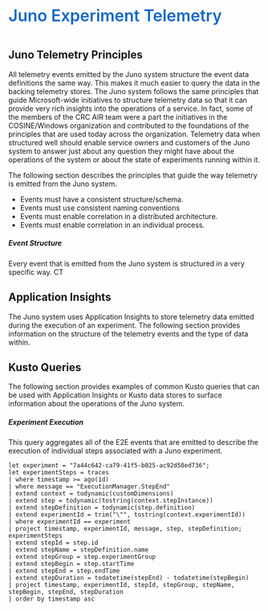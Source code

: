 ﻿<div style="font-size:24pt;font-weight:600;color:#1569C7">Juno Experiment Telemetry</div>
<br/>


## Juno Telemetry Principles
All telemetry events emitted by the Juno system structure the event data definitions the same way. This makes it much easier to query the data in the backing telemetry 
stores. The Juno system follows the same principles that guide Microsoft-wide initiatives to structure telemetry data so that it can provide very rich insights into the
operations of a service. In fact, some of the members of the CRC AIR team were a part the initiatives in the COSINE/Windows organization and contributed to the foundations
of the principles that are used today across the organization. Telemetry data when structured well should enable service owners and customers of the Juno system to answer
just about any question they might have about the operations of the system or about the state of experiments running within it.

The following section describes the principles that guide the way telemetry is emitted from the Juno system.

* Events must have a consistent structure/schema.
* Events must use consistent naming conventions
* Events must enable correlation in a distributed architecture.
* Events must enable correlation in an individual process.


##### Event Structure
Every event that is emitted from the Juno system is structured in a very specific way. CT

## Application Insights
The Juno system uses Application Insights to store telemetry data emitted during the execution of an experiment. The following section provides information on
the structure of the telemetry events and the type of data within.

## Kusto Queries
The following section provides examples of common Kusto queries that can be used with Application Insights or Kusto data stores to surface information about the operations
of the Juno system.

##### Experiment Execution
This query aggregates all of the E2E events that are emitted to describe the execution of individual steps associated with a Juno experiment.

```
let experiment = "7a44c642-ca79-41f5-b025-ac92d50ed736";
let experimentSteps = traces
| where timestamp >= ago(1d)
| where message == "ExecutionManager.StepEnd"
| extend context = todynamic(customDimensions)
| extend step = todynamic(tostring(context.stepInstance))
| extend stepDefinition = todynamic(step.definition) 
| extend experimentId = trim("\"", tostring(context.experimentId))
| where experimentId == experiment
| project timestamp, experimentId, message, step, stepDefinition;
experimentSteps
| extend stepId = step.id
| extend stepName = stepDefinition.name
| extend stepGroup = step.experimentGroup
| extend stepBegin = step.startTime
| extend stepEnd = step.endTime
| extend stepDuration = todatetime(stepEnd) - todatetime(stepBegin)
| project timestamp, experimentId, stepId, stepGroup, stepName, stepBegin, stepEnd, stepDuration
| order by timestamp asc
```



